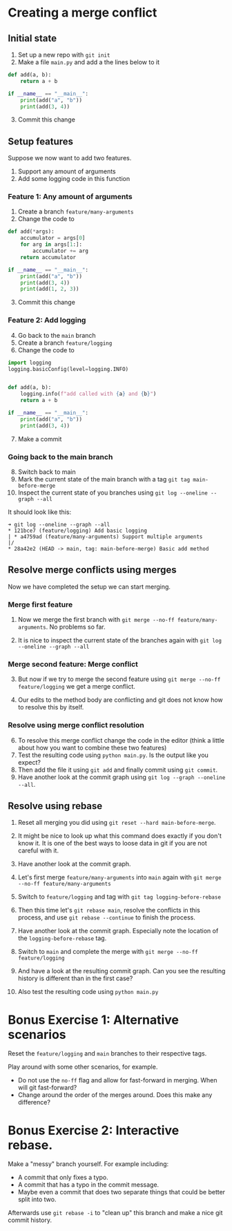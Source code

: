 
# Creating a merge conflict

## Initial state
1. Set up a new repo with `git init`
2. Make a file `main.py` and add a the lines below to it

```python
def add(a, b):
    return a + b

if __name__ == "__main__":
    print(add("a", "b"))
    print(add(3, 4))

```

3. Commit this change

## Setup features
Suppose we now want to add two features. 
1. Support any amount of arguments
2. Add some logging code in this function


### Feature 1: Any amount of arguments

1.  Create a branch `feature/many-arguments`
2.  Change the code to 
```python
def add(*args):
    accumulator = args[0]
    for arg in args[1:]:
        accumulator += arg
    return accumulator

if __name__ == "__main__":
    print(add("a", "b"))
    print(add(3, 4))
    print(add(1, 2, 3))

```
3. Commit this change

### Feature 2: Add logging
4. Go back to the `main` branch
5. Create a branch `feature/logging`
6. Change the code to
```python
import logging
logging.basicConfig(level=logging.INFO)


def add(a, b):
    logging.info(f"add called with {a} and {b}")
    return a + b

if __name__ == "__main__":
    print(add("a", "b"))
    print(add(3, 4))

```
7. Make a commit

### Going back to the main branch
8. Switch back to main
9. Mark the current state of the main branch with a tag `git tag main-before-merge`
10. Inspect the current state of you branches using `git log --oneline --graph --all`

It should look like this:
```
➜ git log --oneline --graph --all
* 121bce7 (feature/logging) Add basic logging
| * a4759ad (feature/many-arguments) Support multiple arguments
|/
* 28a42e2 (HEAD -> main, tag: main-before-merge) Basic add method
```


## Resolve merge conflicts using merges
Now we have completed the setup we can start merging. 

### Merge first feature
1. Now we merge the first branch with `git merge --no-ff feature/many-arguments`.  No problems so far. 

2. It is nice to inspect the current state of the branches again with `git log --oneline --graph --all`


###  Merge second feature: Merge conflict
3. But now if we try to merge the second feature using `git merge --no-ff feature/logging`
we get a merge conflict.  

4. Our edits to the method body are conflicting and git does not know how to resolve this by itself. 

### Resolve using merge conflict resolution

6. To resolve this merge conflict change the code in the editor (think a little about how you want to combine these two features)
7. Test the resulting code using `python main.py`. Is the output like you expect? 
8. Then add the file it using `git add` and finally commit using `git commit`.
9. Have another look at the commit graph using `git log --graph --oneline --all`.

## Resolve using rebase

1. Reset all merging you did using `git reset --hard main-before-merge`. 

2. It might be nice to look up what this command does exactly if you don't know it. It is one of the best ways to loose data in git if you are not careful with it.

3. Have another look at the commit graph.

4. Let's first merge `feature/many-arguments` into `main` again with `git merge --no-ff feature/many-arguments`
5. Switch to `feature/logging` and tag with `git tag logging-before-rebase`
6. Then this time let's `git rebase main`, resolve the conflicts in this process, and use `git rebase --continue` to finish the process. 
7. Have another look at the commit graph. Especially note the location of the `logging-before-rebase` tag.
8. Switch to `main` and complete the merge with `git merge --no-ff feature/logging`
9. And have a look at the resulting commit graph. Can you see the resulting history is different than in the first case? 
10. Also test the resulting code using `python main.py`


# Bonus Exercise 1: Alternative scenarios
Reset the `feature/logging` and `main` branches to their respective tags. 

Play around with some other scenarios, for example. 
- Do not use the `no-ff` flag and allow for fast-forward in merging. When will git fast-forward? 
- Change around the order of the merges around. Does this make any difference? 

# Bonus Exercise 2: Interactive rebase.  

Make a "messy" branch yourself. For example including: 
- A commit that only fixes a typo. 
- A commit that has a typo in the commit message.
- Maybe even a commit that does two separate things that could be better split into two.

Afterwards use `git rebase -i` to "clean up" this branch and make a nice git commit history. 

